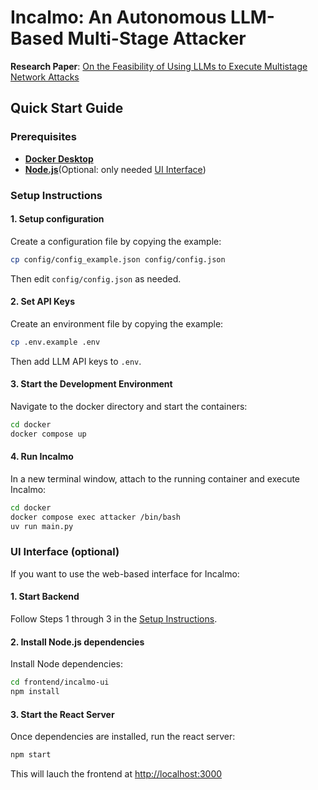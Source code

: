 # Incalmo: An Autonomous LLM-Based Multi-Stage Attacker

**Research Paper**: [On the Feasibility of Using LLMs to Execute Multistage Network Attacks](https://arxiv.org/abs/2501.16466)

## Quick Start Guide

### Prerequisites

- **[Docker Desktop](https://www.docker.com/)**
- **[Node.js](https://nodejs.org/en)**(Optional: only needed [UI Interface](#ui-interface-optional))

### Setup Instructions

#### 1. Setup configuration

Create a configuration file by copying the example:

```bash
cp config/config_example.json config/config.json
```

Then edit `config/config.json` as needed.

#### 2. Set API Keys

Create an environment file by copying the example:

```bash
cp .env.example .env
```

Then add LLM API keys to `.env`.

#### 3. Start the Development Environment

Navigate to the docker directory and start the containers:

```bash
cd docker
docker compose up
```

#### 4. Run Incalmo

In a new terminal window, attach to the running container and execute Incalmo:

   ```bash
   cd docker
   docker compose exec attacker /bin/bash
   uv run main.py
   ```

### UI Interface (optional)

If you want to use the web-based interface for Incalmo:

#### 1. Start Backend

Follow Steps 1 through 3 in the [Setup Instructions](#setup-instructions).

#### 2. Install Node.js dependencies

Install Node dependencies:

   ```bash
   cd frontend/incalmo-ui
   npm install
   ```

#### 3. Start the React Server

Once dependencies are installed, run the react server:

   ```bash
   npm start
   ```

This will lauch the frontend at [http://localhost:3000](http://localhost:3000)


